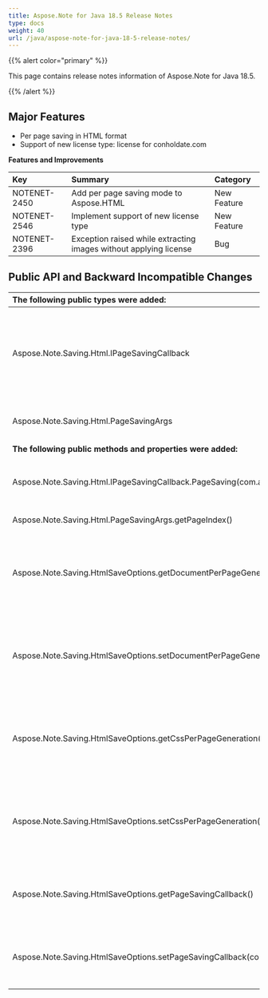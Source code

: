 ```yaml
---
title: Aspose.Note for Java 18.5 Release Notes
type: docs
weight: 40
url: /java/aspose-note-for-java-18-5-release-notes/
---
```


{{% alert color="primary" %}} 

This page contains release notes information of Aspose.Note for Java 18.5.

{{% /alert %}} 
## **Major Features**
- Per page saving in HTML format
- Support of new license type: license for conholdate.com

**Features and Improvements**



|**Key**|**Summary**|**Category**|
| :- | :- | :- |
|NOTENET-2450|Add per page saving mode to Aspose.HTML|New Feature|
|NOTENET-2546|Implement support of new license type|New Feature|
|NOTENET-2396|Exception raised while extracting images without applying license|Bug|
## **Public API and Backward Incompatible Changes**


|**The following public types were added:**|**Description**|
| :- | :- |
|Aspose.Note.Saving.Html.IPageSavingCallback|Implement this interface if you want to control how Aspose.Note saves separate pages.|
|Aspose.Note.Saving.Html.PageSavingArgs|Provides data for PageSaving event.|
|**The following public methods and properties were added:**|**Description**|
|Aspose.Note.Saving.Html.IPageSavingCallback.PageSaving(com.aspose.note.PageSavingArgs)|Called when Aspose.Note saves a separate page.|
|Aspose.Note.Saving.Html.PageSavingArgs.getPageIndex()|Current page index.|
|Aspose.Note.Saving.HtmlSaveOptions.getDocumentPerPageGeneration()|Gets or sets a value indicating whether document per page generation is enabled.|
|Aspose.Note.Saving.HtmlSaveOptions.setDocumentPerPageGeneration(boolean)|Gets or sets a value indicating whether document per page generation is enabled.|
|Aspose.Note.Saving.HtmlSaveOptions.getCssPerPageGeneration()|Gets or sets whether the StyleSheet file will be generated for each new page separately.|
|Aspose.Note.Saving.HtmlSaveOptions.setCssPerPageGeneration(boolean)|Gets or sets whether the StyleSheet file will be generated for each new page separately.|
|Aspose.Note.Saving.HtmlSaveOptions.getPageSavingCallback()|Gets or sets the callback that is called to create resource to store page.|
|Aspose.Note.Saving.HtmlSaveOptions.setPageSavingCallback(com.aspose.note.IPageSavingCallback)|Gets or sets the callback that is called to create resource to store page.|


